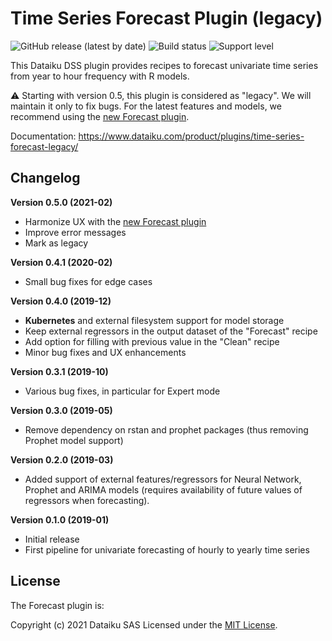 # Time Series Forecast Plugin (legacy)

![GitHub release (latest by date)](https://img.shields.io/github/v/release/dataiku/dss-plugin-time-series-forecast-legacy) ![Build status](https://img.shields.io/badge/build-passing-brightgreen) ![Support level](https://img.shields.io/badge/support-Unsupported-orange)

This Dataiku DSS plugin provides recipes to forecast univariate time series from year to hour frequency with R models.

⚠️ Starting with version 0.5, this plugin is considered as "legacy". We will maintain it only to fix bugs. For the latest features and models, we recommend using the [new Forecast plugin](https://www.dataiku.com/product/plugins/timeseries-forecast/).

Documentation: https://www.dataiku.com/product/plugins/time-series-forecast-legacy/

## Changelog

**Version 0.5.0 (2021-02)**

- Harmonize UX with the [new Forecast plugin](https://www.dataiku.com/product/plugins/timeseries-forecast/)
- Improve error messages
- Mark as legacy

**Version 0.4.1 (2020-02)**

- Small bug fixes for edge cases

**Version 0.4.0 (2019-12)**

- **Kubernetes** and external filesystem support for model storage
- Keep external regressors in the output dataset of the "Forecast" recipe
- Add option for filling with previous value in the "Clean" recipe
- Minor bug fixes and UX enhancements

**Version 0.3.1 (2019-10)**

- Various bug fixes, in particular for Expert mode

**Version 0.3.0 (2019-05)**

- Remove dependency on rstan and prophet packages (thus removing Prophet model support)

**Version 0.2.0 (2019-03)**

- Added support of external features/regressors for Neural Network, Prophet and ARIMA models (requires availability of future values of regressors when forecasting).

**Version 0.1.0 (2019-01)**

- Initial release
- First pipeline for univariate forecasting of hourly to yearly time series


## License

The Forecast plugin is:

Copyright (c) 2021 Dataiku SAS
Licensed under the [MIT License](LICENSE.md).
